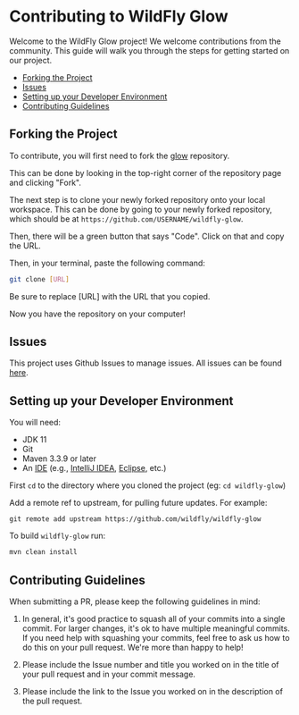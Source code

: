 Contributing to WildFly Glow
===================

Welcome to the WildFly Glow project! We welcome contributions from the community. 
This guide will walk you through the steps for getting started on our project.

- [Forking the Project](#forking-the-project)
- [Issues](#issues)
- [Setting up your Developer Environment](#setting-up-your-developer-environment)
- [Contributing Guidelines](#contributing-guidelines)


## Forking the Project 
To contribute, you will first need to fork the [glow](https://github.com/wildfly/wildfly-glow) repository. 

This can be done by looking in the top-right corner of the repository page and clicking "Fork".

The next step is to clone your newly forked repository onto your local workspace. 
This can be done by going to your newly forked repository, which should be at `https://github.com/USERNAME/wildfly-glow`. 

Then, there will be a green button that says "Code". Click on that and copy the URL.

Then, in your terminal, paste the following command:
```bash
git clone [URL]
```
Be sure to replace [URL] with the URL that you copied.

Now you have the repository on your computer!

## Issues
This project uses Github Issues to manage issues. All issues can be found [here](https://github.com/wildfly/wildfly-glow/issues).

## Setting up your Developer Environment
You will need:

* JDK 11
* Git
* Maven 3.3.9 or later
* An [IDE](https://en.wikipedia.org/wiki/Comparison_of_integrated_development_environments#Java)
(e.g., [IntelliJ IDEA](https://www.jetbrains.com/idea/download/), [Eclipse](https://www.eclipse.org/downloads/), etc.)

First `cd` to the directory where you cloned the project (eg: `cd wildfly-glow`)

Add a remote ref to upstream, for pulling future updates.
For example:

```
git remote add upstream https://github.com/wildfly/wildfly-glow
```
To build `wildfly-glow` run:
```bash
mvn clean install
```

## Contributing Guidelines

When submitting a PR, please keep the following guidelines in mind:

1. In general, it's good practice to squash all of your commits into a single commit. For larger changes, it's ok to have multiple meaningful commits. If you need help with squashing your commits, feel free to ask us how to do this on your pull request. We're more than happy to help!

2. Please include the Issue number and title you worked on in the title of your pull request and in your commit message. 

3. Please include the link to the Issue you worked on in the description of the pull request.
